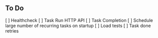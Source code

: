 ## To Do
[ ] Healthcheck
[ ] Task Run HTTP API
[ ] Task Completion
[ ] Schedule large number of recurring tasks on startup
[ ] Load tests
[ ] Task done retries